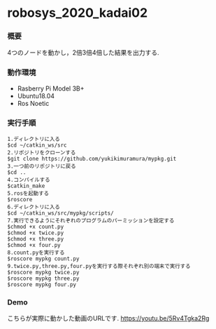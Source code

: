 # robosys_2020_kadai02

### 概要
4つのノードを動かし，2倍3倍4倍した結果を出力する.

### 動作環境
- Rasberry Pi Model 3B+
- Ubuntu18.04
- Ros Noetic

### 実行手順
```
1.ディレクトリに入る
$cd ~/catkin_ws/src
2.リポジトリをクローンする
$git clone https://github.com/yukikimuramura/mypkg.git
3.一つ前のリポジトリに戻る
$cd ..
4.コンパイルする
$catkin_make
5.rosを起動する
$roscore
6.ディレクトリに入る
$cd ~/catkin_ws/src/mypkg/scripts/
7.実行できるようにそれぞれのプログラムのパーミッションを設定する
$chmod +x count.py       
$chmod +x twice.py     
$chmod +x three.py       
$chmod +x four.py
8.count.pyを実行する
$roscore mypkg count.py
9.twice.py,three.py,four.pyを実行する際それぞれ別の端末で実行する
$roscore mypkg twice.py
$roscore mypkg three.py
$roscore mypkg four.py
```
### Demo
こちらが実際に動かした動画のURLです.
https://youtu.be/5Rv4Tgka2Rg
